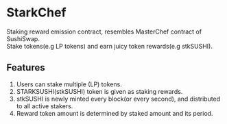 # StarkChef

Staking reward emission contract, resembles MasterChef contract of SushiSwap.
<br>Stake tokens(e.g LP tokens) and earn juicy token rewards(e.g stkSUSHI).

## Features

1. Users can stake multiple (LP) tokens.
2. STARKSUSHI(stkSUSHI) token is given as staking rewards.
3. stkSUSHI is newly minted every block(or every second), and distributed to all active stakers.
4. Reward token amount is determined by staked amount and its period.
